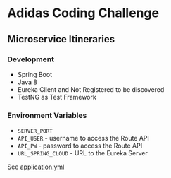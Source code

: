 # Adidas Coding Challenge

## Microservice Itineraries

### Development

* Spring Boot
* Java 8
* Eureka Client and Not Registered to be discovered
* TestNG as Test Framework

### Environment Variables

* `SERVER_PORT`
* `API_USER` - username to access the Route API
* `API_PW` - password to access the Route API
* `URL_SPRING_CLOUD` - URL to the Eureka Server

See [application.yml](https://github.com/deafjava/adidas_itineraries/blob/master/src/main/resources/application.yml)